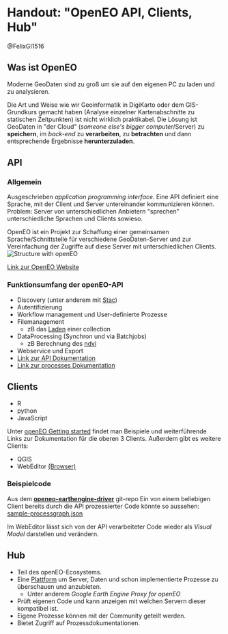 
# Handout: "OpenEO API, Clients, Hub"

@FelixGI1516


## Was ist OpenEO

Moderne GeoDaten sind zu groß um sie auf den eigenen PC zu laden und zu analysieren.

Die Art und Weise wie wir Geoinformatik in DigiKarto oder dem GIS-Grundkurs gemacht haben (Analyse einzelner Kartenabschnitte zu statischen Zeitpunkten) ist nicht wirklich praktikabel.
Die Lösung ist GeoDaten in "der Cloud" (*someone else's bigger computer*/Server) zu **speichern**, im *back-end* zu **verarbeiten**, zu **betrachten** und dann entsprechende Ergebnisse **herunterzuladen**.

## API
### Allgemein
Ausgeschrieben *application programming interface*.
Eine API definiert eine Sprache, mit der Client und Server untereinander kommunizieren können.
Problem: Server von unterschiedlichen Anbietern "sprechen" unterschiedliche Sprachen und Clients sowieso.

OpenEO ist ein Projekt zur Schaffung einer gemeinsamen Sprache/Schnittstelle für verschiedene GeoDaten-Server und zur Vereinfachung der Zugriffe auf diese Server mit unterschiedlichen Clients.
![Structure with openEO](https://openeo.org/images/api2.png)

[Link zur OpenEO Website](https://openeo.org/about.html#openeo)


### Funktionsumfang der openEO-API
 - Discovery (unter anderem mit [Stac](https://api.openeo.org/#tag/EO-Data-Discovery))
 - Autentifizierung
 - Workflow management und User-definierte Prozesse
 - Filemanagement
	 - zB das [Laden](https://processes.openeo.org/#load_collection) einer collection
 - DataProcessing (Synchron und via Batchjobs)
	 - zB Berechnung des [ndvi](https://processes.openeo.org/#ndvi)
 - Webservice und Export
 - [Link zur API Dokumentation](https://openeo.org/documentation/1.0/developers/api/reference.html)
 - [Link zur processes Dokumentation](https://processes.openeo.org/)

## Clients

 - R
 - python
 - JavaScript
 
Unter [openEO Getting started](https://openeo.org/documentation/1.0/getting-started.html) findet man Beispiele und weiterführende Links zur Dokumentation für die oberen 3 Clients.
Außerdem gibt es weitere Clients:
 - QGIS
 - WebEditor [(Browser)](https://open-eo.github.io/openeo-web-editor/demo/) 
### Beispielcode
Aus dem **[openeo-earthengine-driver](https://github.com/Open-EO/openeo-earthengine-driver)** git-repo
Ein von einem beliebigen Client bereits durch die API prozessierter Code könnte so aussehen:
[sample-processgraph.json](https://github.com/Open-EO/openeo-earthengine-driver/blob/master/tests/data/sample-processgraph.json)

Im WebEditor lässt sich von der API verarbeiteter Code wieder als *Visual Model* darstellen und verändern.

## Hub

- Teil des openEO-Ecosystems. 
- Eine [Plattform](https://hub.openeo.org/)   um Server, Daten und schon implementierte Prozesse zu überschauen und anzubieten.
	- Unter anderem _Google Earth Engine Proxy for openEO_
- Prüft eigenen Code und kann anzeigen mit welchen Servern dieser kompatibel ist.
- Eigene Prozesse können mit der Community geteilt werden.
- Bietet Zugriff auf Prozessdokumentationen.
